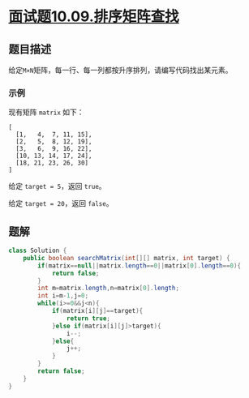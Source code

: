 # [面试题10.09.排序矩阵查找](https://leetcode-cn.com/problems/sorted-matrix-search-lcci/)
## 题目描述
给定`M×N`矩阵，每一行、每一列都按升序排列，请编写代码找出某元素。

### 示例
现有矩阵 `matrix` 如下：
```
[
  [1,   4,  7, 11, 15],
  [2,   5,  8, 12, 19],
  [3,   6,  9, 16, 22],
  [10, 13, 14, 17, 24],
  [18, 21, 23, 26, 30]
]
```
给定 `target = 5`，返回 `true`。

给定 `target = 20`，返回 `false`。

## 题解
```java
class Solution {
    public boolean searchMatrix(int[][] matrix, int target) {
        if(matrix==null||matrix.length==0||matrix[0].length==0){
            return false;
        }
        int m=matrix.length,n=matrix[0].length;
        int i=m-1,j=0;
        while(i>=0&&j<n){
            if(matrix[i][j]==target){
                return true;
            }else if(matrix[i][j]>target){
                i--;
            }else{
                j++;
            }
        }
        return false;
    }
}
```

